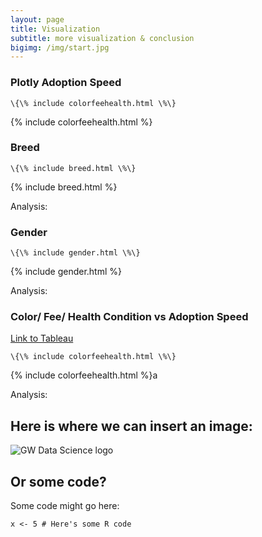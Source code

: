 ```yaml
---
layout: page
title: Visualization
subtitle: more visualization & conclusion
bigimg: /img/start.jpg
---
```


### Plotly Adoption Speed
```
\{\% include colorfeehealth.html \%\}
```
{% include colorfeehealth.html %}


### Breed
```
\{\% include breed.html \%\}
```
{% include breed.html %}

Analysis:


### Gender
```
\{\% include gender.html \%\}
```
{% include gender.html %}

Analysis:


### Color/ Fee/ Health Condition vs Adoption Speed
[Link to Tableau](https://public.tableau.com/profile/juew72#!/vizhome/others_15554523598650/ColorFeeHealthConditionAdoptionSpeed?publish=yes/)
```
\{\% include colorfeehealth.html \%\}
```
{% include colorfeehealth.html %}a

Analysis:


## Here is where we can insert an image:

![GW Data Science logo](/img/gwdsp.png)

## Or some code?

Some code might go here:

```
x <- 5 # Here's some R code
```
